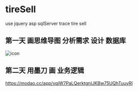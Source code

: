 # tireSell
use jquery asp sqlServer trace tire sell

## 第一天 画思维导图 分析需求 设计 数据库
![icon](https://github.com/96weibin/tireSell/blob/master/%E6%95%B0%E6%8D%AE%E7%BB%93%E6%9E%84%E6%80%9D%E7%BB%B4%E5%AF%BC%E5%9B%BE/%E8%BD%AE%E8%83%8E%E8%B7%9F%E8%B8%AA-%E6%80%9D%E7%BB%B4%E5%AF%BC%E5%9B%BE.png)

## 第二天 用墨刀 画 业务逻辑

<https://modao.cc/app/vqjW7PaLQerktgnIJKBw75UQhTuuyRl>